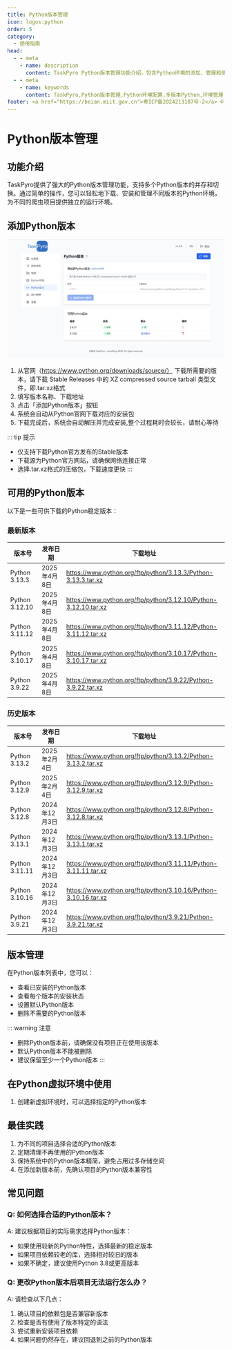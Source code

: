 ```yaml
---
title: Python版本管理
icon: logos:python
order: 5
category:
  - 使用指南
head:
  - - meta
    - name: description
      content: TaskPyro Python版本管理功能介绍，包含Python环境的添加、管理和使用的详细说明
  - - meta
    - name: keywords
      content: TaskPyro,Python版本管理,Python环境配置,多版本Python,环境管理
footer: <a href="https://beian.miit.gov.cn">粤ICP备2024213187号-2</a> © 2025-至今 TaskPyro
---
```


# Python版本管理

## 功能介绍

TaskPyro提供了强大的Python版本管理功能，支持多个Python版本的并存和切换。通过简单的操作，您可以轻松地下载、安装和管理不同版本的Python环境，为不同的爬虫项目提供独立的运行环境。

## 添加Python版本

![添加Python版本界面](../images/python-v.png)

1. 从官网（https://www.python.org/downloads/source/） 下载所需要的版本，请下载 Stable Releases 中的 XZ compressed source tarball 类型文件，即.tar.xz格式
2. 填写版本名称、下载地址
3. 点击「添加Python版本」按钮
3. 系统会自动从Python官网下载对应的安装包
4. 下载完成后，系统会自动解压并完成安装,整个过程耗时会较长，请耐心等待

::: tip 提示
- 仅支持下载Python官方发布的Stable版本
- 下载源为Python官方网站，请确保网络连接正常
- 选择.tar.xz格式的压缩包，下载速度更快
:::

## 可用的Python版本

以下是一些可供下载的Python稳定版本：

### 最新版本

| 版本号 | 发布日期 | 下载地址 |
| --- | --- | --- |
| Python 3.13.3 | 2025年4月8日 | https://www.python.org/ftp/python/3.13.3/Python-3.13.3.tar.xz |
| Python 3.12.10 | 2025年4月8日 | https://www.python.org/ftp/python/3.12.10/Python-3.12.10.tar.xz |
| Python 3.11.12 | 2025年4月8日 | https://www.python.org/ftp/python/3.11.12/Python-3.11.12.tar.xz |
| Python 3.10.17 | 2025年4月8日 | https://www.python.org/ftp/python/3.10.17/Python-3.10.17.tar.xz |
| Python 3.9.22 | 2025年4月8日 | https://www.python.org/ftp/python/3.9.22/Python-3.9.22.tar.xz |

### 历史版本

| 版本号 | 发布日期 | 下载地址 |
| --- | --- | --- |
| Python 3.13.2 | 2025年2月4日 | https://www.python.org/ftp/python/3.13.2/Python-3.13.2.tar.xz |
| Python 3.12.9 | 2025年2月4日 | https://www.python.org/ftp/python/3.12.9/Python-3.12.9.tar.xz |
| Python 3.12.8 | 2024年12月3日 | https://www.python.org/ftp/python/3.12.8/Python-3.12.8.tar.xz |
| Python 3.13.1 | 2024年12月3日 | https://www.python.org/ftp/python/3.13.1/Python-3.13.1.tar.xz |
| Python 3.11.11 | 2024年12月3日 | https://www.python.org/ftp/python/3.11.11/Python-3.11.11.tar.xz |
| Python 3.10.16 | 2024年12月3日 | https://www.python.org/ftp/python/3.10.16/Python-3.10.16.tar.xz |
| Python 3.9.21 | 2024年12月3日 | https://www.python.org/ftp/python/3.9.21/Python-3.9.21.tar.xz |

## 版本管理

在Python版本列表中，您可以：

- 查看已安装的Python版本
- 查看每个版本的安装状态
- 设置默认Python版本
- 删除不需要的Python版本

::: warning 注意
- 删除Python版本前，请确保没有项目正在使用该版本
- 默认Python版本不能被删除
- 建议保留至少一个Python版本
:::

## 在Python虚拟环境中使用

1. 创建新虚拟环境时，可以选择指定的Python版本

## 最佳实践

1. 为不同的项目选择合适的Python版本
2. 定期清理不再使用的Python版本
3. 保持系统中的Python版本精简，避免占用过多存储空间
4. 在添加新版本前，先确认项目的Python版本兼容性

## 常见问题

### Q: 如何选择合适的Python版本？

A: 建议根据项目的实际需求选择Python版本：
- 如果使用较新的Python特性，选择最新的稳定版本
- 如果项目依赖较老的库，选择相对较旧的版本
- 如果不确定，建议使用Python 3.8或更高版本

### Q: 更改Python版本后项目无法运行怎么办？

A: 请检查以下几点：
1. 确认项目的依赖包是否兼容新版本
2. 检查是否有使用了版本特定的语法
3. 尝试重新安装项目依赖
4. 如果问题仍然存在，建议回退到之前的Python版本